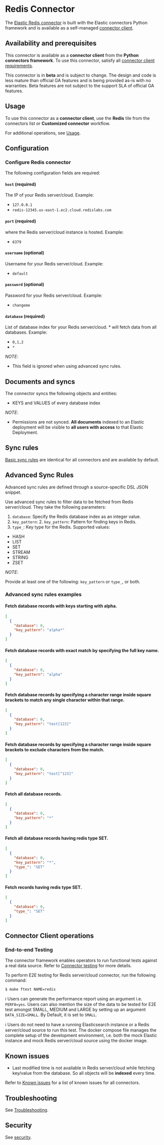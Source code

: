 # Redis Connector

The [Elastic Redis connector](../connectors/sources/redis.py) is built with the Elastic connectors Python framework and is available as a self-managed [connector client](https://www.elastic.co/guide/en/enterprise-search/current/build-connector.html).

## Availability and prerequisites

This connector is available as a **connector client** from the **Python connectors framework**. To use this connector, satisfy all [connector client requirements](https://www.elastic.co/guide/en/enterprise-search/master/build-connector.html).

This connector is in **beta** and is subject to change. The design and code is less mature than official GA features and is being provided as-is with no warranties. Beta features are not subject to the support SLA of official GA features.

## Usage

To use this connector as a **connector client**, use the **Redis** tile from the connectors list or **Customized connector** workflow.

For additional operations, see [Usage](https://www.elastic.co/guide/en/enterprise-search/master/connectors-usage.html).

## Configuration

### Configure Redis connector

The following configuration fields are required:

#### `host`  (required)

The IP of your Redis server/cloud. Example:

- `127.0.0.1`
- `redis-12345.us-east-1.ec2.cloud.redislabs.com`

#### `port`  (required)

where the Redis server/cloud instance is hosted. Example:

- `6379`

#### `username`  (optional)

Username for your Redis server/cloud. Example:

- `default`

#### `password`  (optional)

Password for your Redis server/cloud. Example:

- `changeme`

#### `database`  (required)

List of database index for your Redis server/cloud. * will fetch data from all databases. Example:

- `0,1,2`
- `*`

*NOTE*:

- This field is ignored when using advanced sync rules.

## Documents and syncs

The connector syncs the following objects and entities:
- KEYS and VALUES of every database index


*NOTE*:
- Permissions are not synced. **All documents** indexed to an Elastic deployment will be visible to **all users with access** to that Elastic Deployment.

## Sync rules

[Basic sync rules](https://www.elastic.co/guide/en/enterprise-search/current/sync-rules.html#sync-rules-basic) are identical for all connectors and are available by default.

## Advanced Sync Rules

Advanced sync rules are defined through a source-specific DSL JSON snippet.

Use advanced sync rules to filter data to be fetched from Redis server/cloud. They take the following parameters:

1. `database`:  Specify the Redis database index as an integer value.
2. `key_pattern`: 2. `key_pattern`: Pattern for finding keys in Redis.
3. `type_`: Key type for the Redis.
Supported values: 
 - HASH
 - LIST
 - SET
 - STREAM
 - STRING
 - ZSET

*NOTE*:

Provide at least one of the following: `key_pattern` or `type_`, or both.

### Advanced sync rules examples

#### Fetch database records with keys starting with alpha.

```json
[
  {
    "database": 0,
    "key_pattern": "alpha*"
  }
]


```

#### Fetch database records with exact match by specifying the full key name.

```json
[
  {
    "database": 0,
    "key_pattern": "alpha"
  }
]
```

#### Fetch database records by specifying a character range inside square brackets to match any single character within that range.

```json
[
  {
    "database": 0,
    "key_pattern": "test[123]"
  }
]

```

#### Fetch database records by specifying a character range inside square brackets to exclude characters from the match.

```json
[
  {
    "database": 0,
    "key_pattern": "test[^123]"
  }
]
```

#### Fetch all database records.

```json
[
  {
    "database": 0,
    "key_pattern": "*"
  }
]

```

#### Fetch all database records having redis type SET.

```json
[
  {
    "database": 0,
    "key_pattern": "*",
    "type_": "SET"
  }
]

```

#### Fetch records having redis type SET.

```json
[
  {
    "database": 0,
    "type_": "SET"
  }
]

```

## Connector Client operations

### End-to-end Testing

The connector framework enables operators to run functional tests against a real data source. Refer to [Connector testing](https://www.elastic.co/guide/en/enterprise-search/master/build-connector.html#build-connector-testing) for more details.

To perform E2E testing for Redis server/cloud connector, run the following command:

```shell
$ make ftest NAME=redis
```

ℹ️ Users can generate the performance report using an argument i.e. `PERF8=yes`. Users can also mention the size of the data to be tested for E2E test amongst SMALL, MEDIUM and LARGE by setting up an argument `DATA_SIZE=SMALL`. By Default, it is set to `SMALL`.

ℹ️ Users do not need to have a running Elasticsearch instance or a Redis server/cloud source to run this test. The docker compose file manages the complete setup of the development environment, i.e. both the mock Elastic instance and mock Redis server/cloud source using the docker image.

## Known issues

- Last modified time is not available in Redis server/cloud while fetching key/value from the database. So all objects will be **indexed** every time.

Refer to [Known issues](https://www.elastic.co/guide/en/enterprise-search/master/connectors-known-issues.html) for a list of known issues for all connectors.

## Troubleshooting

See [Troubleshooting](https://www.elastic.co/guide/en/enterprise-search/master/connectors-troubleshooting.html).

## Security

See [security](https://www.elastic.co/guide/en/enterprise-search/master/connectors-security.html).